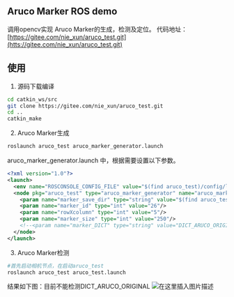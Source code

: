 ﻿## Aruco Marker ROS demo
调用opencv实现 Aruco Marker的生成，检测及定位。
代码地址：[https://gitee.com/nie_xun/aruco_test.git](htts://gitee.com/nie_xun/aruco_test.git)

## 使用
1. 源码下载编译
```bash
cd catkin_ws/src
git clone https://gitee.com/nie_xun/aruco_test.git
cd ..
catkin_make
```
2. Aruco Marker生成

```bash
roslaunch aruco_test aruco_marker_generator.launch
```
aruco_marker_generator.launch 中，根据需要设置以下参数。
```xml
<?xml version="1.0"?>
<launch>
  <env name="ROSCONSOLE_CONFIG_FILE" value="$(find aruco_test)/config/log.conf"/>
  <node pkg="aruco_test" type="aruco_marker_generator" name="aruco_marker_generator" output="screen" >
    <param name="marker_save_dir" type="string" value="$(find aruco_test)/data/"/>
    <param name="marker_id" type="int" value="26"/>
    <param name="rowXcolumn" type="int" value="5"/>
    <param name="marker_size" type="int" value="250"/>
    <!--<param name="marker_DICT" type="string" value="DICT_ARUCO_ORIGINAL"/>-->
  </node>
</launch>
```
3. Aruco Marker检测

```bash
#首先启动相机节点，在启动aruco_test
roslaunch aruco_test aruco_test.launch
```
结果如下图：目前不能检测DICT_ARUCO_ORIGINAL
![在这里插入图片描述](https://img-blog.csdnimg.cn/20201028144247444.png?x-oss-process=image/watermark,type_ZmFuZ3poZW5naGVpdGk,shadow_10,text_aHR0cHM6Ly9ibG9nLmNzZG4ubmV0L3dlaXhpbl80MTQ2OTI3Mg==,size_16,color_FFFFFF,t_70#pic_center)

